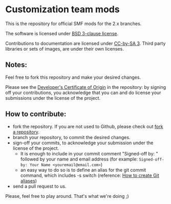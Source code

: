 # Customization team mods

This is the repository for official SMF mods for the 2.x branches.

The software is licensed under [BSD 3-clause license](https://opensource.org/licenses/BSD-3-Clause).

Contributions to documentation are licensed under [CC-by-SA 3](https://creativecommons.org/licenses/by-sa/3.0). Third party libraries or sets of images, are under their own licenses.

## Notes:

Feel free to fork this repository and make your desired changes.

Please see the [Developer's Certificate of Origin](https://github.com/SimpleMachines/SMF-Customization-Team-mods/blob/master/DCO.txt) in the repository:
by signing off your contributions, you acknowledge that you can and do license your submissions under the license of the project.

## How to contribute:
* fork the repository. If you are not used to Github, please check out [fork a repository](https://help.github.com/fork-a-repo).
* branch your repository, to commit the desired changes.
* sign-off your commits, to acknowledge your submission under the license of the project.
  * It is enough to include in your commit comment "Signed-off by: " followed by your name and email address (for example: `Signed-off-by: Your Name <youremail@email.com>`)
  * an easy way to do so is to define an alias for the git commit command, which includes -s switch (reference: [How to create Git aliases](https://git.wiki.kernel.org/index.php/Aliases))
* send a pull request to us.


Please, feel free to play around. That's what we're doing ;)
